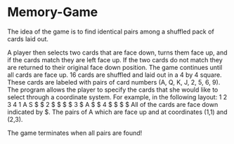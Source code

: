 # Memory-Game
The idea of the game is to find identical pairs among a shuffled pack of cards laid out.

A player then selects two cards that are face down, turns them face up, and if the cards match they are left face up. If the two cards do not match they are returned to their original face down position. The game continues until all cards are
face up.
16 cards are shuffled and laid out in a 4 by 4 square. These cards are labeled with pairs of card numbers (A, Q, K, J, 2, 5, 6, 9).
The program allows the player to specify the cards that she would like to select through a coordinate system.
For example, in the following layout:
	        1 2 3 4
        1	A S $ $
        2 	$ $ $ $
        3	$ A $ $
        4	$ $ $ $
All of the cards are face down indicated by $. The pairs of A which are face up and at coordinates (1,1) and (2,3). 

The game terminates when all pairs are found!
